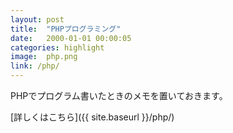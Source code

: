 ```yaml
---
layout: post
title:  "PHPプログラミング"
date:   2000-01-01 00:00:05
categories: highlight
image:  php.png
link: /php/
---
```

PHPでプログラム書いたときのメモを置いておきます。

[詳しくはこちら]({{ site.baseurl }}/php/)
